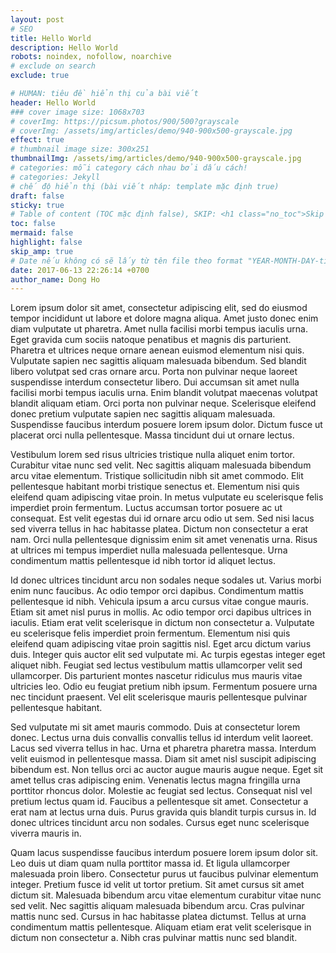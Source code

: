 ```yaml
---
layout: post
# SEO
title: Hello World
description: Hello World
robots: noindex, nofollow, noarchive
# exclude on search
exclude: true

# HUMAN: tiêu đề hiển thị của bài viết
header: Hello World
### cover image size: 1068x703
# coverImg: https://picsum.photos/900/500?grayscale
# coverImg: /assets/img/articles/demo/940-900x500-grayscale.jpg
effect: true
# thumbnail image size: 300x251
thumbnailImg: /assets/img/articles/demo/940-900x500-grayscale.jpg
# categories: mỗi category cách nhau bởi dấu cách!
# categories: Jekyll
# chế độ hiển thị (bài viết nháp: template mặc định true)
draft: false
sticky: true
# Table of content (TOC mặc định false), SKIP: <h1 class="no_toc">Skip toc</h1> hoặc <div class="no_toc_section">
toc: false
mermaid: false
highlight: false
skip_amp: true
# Date nếu không có sẽ lấy từ tên file theo format "YEAR-MONTH-DAY-title.md"
date: 2017-06-13 22:26:14 +0700
author_name: Dong Ho
---
```

Lorem ipsum dolor sit amet, consectetur adipiscing elit, sed do eiusmod tempor incididunt ut labore et dolore magna aliqua. Amet justo donec enim diam vulputate ut pharetra. Amet nulla facilisi morbi tempus iaculis urna. Eget gravida cum sociis natoque penatibus et magnis dis parturient. Pharetra et ultrices neque ornare aenean euismod elementum nisi quis. Vulputate sapien nec sagittis aliquam malesuada bibendum. Sed blandit libero volutpat sed cras ornare arcu. Porta non pulvinar neque laoreet suspendisse interdum consectetur libero. Dui accumsan sit amet nulla facilisi morbi tempus iaculis urna. Enim blandit volutpat maecenas volutpat blandit aliquam etiam. Orci porta non pulvinar neque. Scelerisque eleifend donec pretium vulputate sapien nec sagittis aliquam malesuada. Suspendisse faucibus interdum posuere lorem ipsum dolor. Dictum fusce ut placerat orci nulla pellentesque. Massa tincidunt dui ut ornare lectus.

Vestibulum lorem sed risus ultricies tristique nulla aliquet enim tortor. Curabitur vitae nunc sed velit. Nec sagittis aliquam malesuada bibendum arcu vitae elementum. Tristique sollicitudin nibh sit amet commodo. Elit pellentesque habitant morbi tristique senectus et. Elementum nisi quis eleifend quam adipiscing vitae proin. In metus vulputate eu scelerisque felis imperdiet proin fermentum. Luctus accumsan tortor posuere ac ut consequat. Est velit egestas dui id ornare arcu odio ut sem. Sed nisi lacus sed viverra tellus in hac habitasse platea. Dictum non consectetur a erat nam. Orci nulla pellentesque dignissim enim sit amet venenatis urna. Risus at ultrices mi tempus imperdiet nulla malesuada pellentesque. Urna condimentum mattis pellentesque id nibh tortor id aliquet lectus.

Id donec ultrices tincidunt arcu non sodales neque sodales ut. Varius morbi enim nunc faucibus. Ac odio tempor orci dapibus. Condimentum mattis pellentesque id nibh. Vehicula ipsum a arcu cursus vitae congue mauris. Etiam sit amet nisl purus in mollis. Ac odio tempor orci dapibus ultrices in iaculis. Etiam erat velit scelerisque in dictum non consectetur a. Vulputate eu scelerisque felis imperdiet proin fermentum. Elementum nisi quis eleifend quam adipiscing vitae proin sagittis nisl. Eget arcu dictum varius duis. Integer quis auctor elit sed vulputate mi. Ac turpis egestas integer eget aliquet nibh. Feugiat sed lectus vestibulum mattis ullamcorper velit sed ullamcorper. Dis parturient montes nascetur ridiculus mus mauris vitae ultricies leo. Odio eu feugiat pretium nibh ipsum. Fermentum posuere urna nec tincidunt praesent. Vel elit scelerisque mauris pellentesque pulvinar pellentesque habitant.

Sed vulputate mi sit amet mauris commodo. Duis at consectetur lorem donec. Lectus urna duis convallis convallis tellus id interdum velit laoreet. Lacus sed viverra tellus in hac. Urna et pharetra pharetra massa. Interdum velit euismod in pellentesque massa. Diam sit amet nisl suscipit adipiscing bibendum est. Non tellus orci ac auctor augue mauris augue neque. Eget sit amet tellus cras adipiscing enim. Venenatis lectus magna fringilla urna porttitor rhoncus dolor. Molestie ac feugiat sed lectus. Consequat nisl vel pretium lectus quam id. Faucibus a pellentesque sit amet. Consectetur a erat nam at lectus urna duis. Purus gravida quis blandit turpis cursus in. Id donec ultrices tincidunt arcu non sodales. Cursus eget nunc scelerisque viverra mauris in.

Quam lacus suspendisse faucibus interdum posuere lorem ipsum dolor sit. Leo duis ut diam quam nulla porttitor massa id. Et ligula ullamcorper malesuada proin libero. Consectetur purus ut faucibus pulvinar elementum integer. Pretium fusce id velit ut tortor pretium. Sit amet cursus sit amet dictum sit. Malesuada bibendum arcu vitae elementum curabitur vitae nunc sed velit. Nec sagittis aliquam malesuada bibendum arcu. Cras pulvinar mattis nunc sed. Cursus in hac habitasse platea dictumst. Tellus at urna condimentum mattis pellentesque. Aliquam etiam erat velit scelerisque in dictum non consectetur a. Nibh cras pulvinar mattis nunc sed blandit.